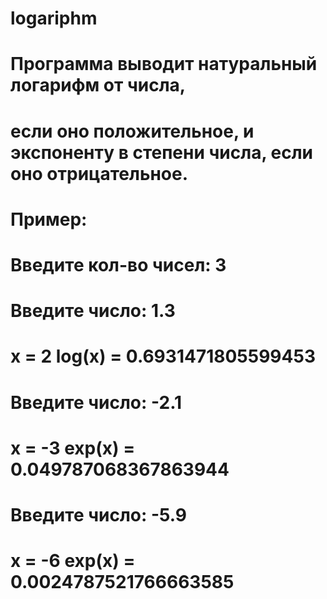 # logariphm
#
# Программа выводит натуральный логарифм от числа,
# если оно положительное, и экспоненту в степени числа, если оно отрицательное.
#
# Пример:
#
# Введите кол-во чисел: 3
# Введите число: 1.3
# x = 2   log(x) = 0.6931471805599453
#
# Введите число: -2.1
# x = -3   exp(x) = 0.049787068367863944
#
# Введите число: -5.9
# x = -6   exp(x) = 0.0024787521766663585